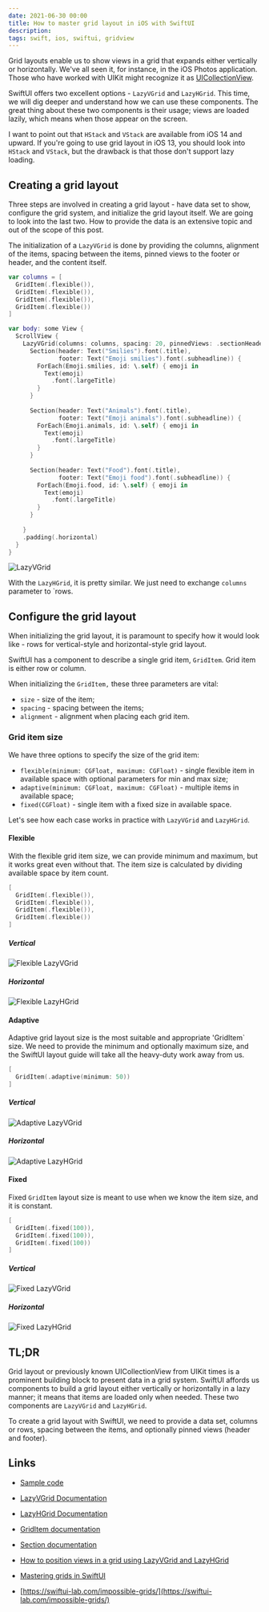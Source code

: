 ```yaml
---
date: 2021-06-30 00:00
title: How to master grid layout in iOS with SwiftUI
description: 
tags: swift, ios, swiftui, gridview
---
```


Grid layouts enable us to show views in a grid that expands either vertically or horizontally. We've all seen it, for instance, in the iOS Photos application. Those who have worked with UIKit might recognize it as [UICollectionView](https://developer.apple.com/documentation/uikit/uicollectionview).

SwiftUI offers two excellent options - `LazyVGrid` and `LazyHGrid`. This time, we will dig deeper and understand how we can use these components. The great thing about these two components is their usage; views are loaded lazily, which means when those appear on the screen.

I want to point out that `HStack` and `VStack` are available from iOS 14 and upward. If you're going to use grid layout in iOS 13, you should look into `HStack` and `VStack`, but the drawback is that those don't support lazy loading.

## Creating a grid layout

Three steps are involved in creating a grid layout - have data set to show, configure the grid system, and initialize the grid layout itself. We are going to look into the last two. How to provide the data is an extensive topic and out of the scope of this post.

The initialization of a `LazyVGrid` is done by providing the columns, alignment of the items, spacing between the items, pinned views to the footer or header, and the content itself.

```swift
var columns = [
  GridItem(.flexible()),
  GridItem(.flexible()),
  GridItem(.flexible()),
  GridItem(.flexible())
]

var body: some View {
  ScrollView {
    LazyVGrid(columns: columns, spacing: 20, pinnedViews: .sectionHeaders) {
      Section(header: Text("Smilies").font(.title),
              footer: Text("Emoji smilies").font(.subheadline)) {
        ForEach(Emoji.smilies, id: \.self) { emoji in
          Text(emoji)
            .font(.largeTitle)
        }
      }
      
      Section(header: Text("Animals").font(.title),
              footer: Text("Emoji animals").font(.subheadline)) {
        ForEach(Emoji.animals, id: \.self) { emoji in
          Text(emoji)
            .font(.largeTitle)
        }
      }
      
      Section(header: Text("Food").font(.title),
              footer: Text("Emoji food").font(.subheadline)) {
        ForEach(Emoji.food, id: \.self) { emoji in
          Text(emoji)
            .font(.largeTitle)
        }
      }
      
    }
    .padding(.horizontal)
  }
}
```

![LazyVGrid](/assets/swiftui-grid-layout/lazyvgrid-pinnedviews.png)

With the `LazyHGrid`, it is pretty similar. We just need to exchange `columns` parameter to `rows.

## Configure the grid layout

When initializing the grid layout, it is paramount to specify how it would look like - rows for vertical-style and horizontal-style grid layout.

SwiftUI has a component to describe a single grid item, `GridItem`. Grid item is either row or column.

When initializing the `GridItem,` these three parameters are vital:

* `size` - size of the item;
* `spacing` - spacing between the items;
* `alignment` - alignment when placing each grid item.

### Grid item size

We have three options to specify the size of the grid item:

* `flexible(minimum: CGFloat, maximum: CGFloat)` - single flexible item in available space with optional parameters for min and max size;
* `adaptive(minimum: CGFloat, maximum: CGFloat)` - multiple items in available space;
* `fixed(CGFloat)` - single item with a fixed size in available space.


Let's see how each case works in practice with `LazyVGrid` and `LazyHGrid`.

#### Flexible

With the flexible grid item size, we can provide minimum and maximum, but it works great even without that. The item size is calculated by dividing available space by item count.

```swift
[
  GridItem(.flexible()),
  GridItem(.flexible()),
  GridItem(.flexible()),
  GridItem(.flexible())
]
```

##### Vertical

![Flexible LazyVGrid](/assets/swiftui-grid-layout/flexible-lazyvgrid.png)

##### Horizontal

![Flexible LazyHGrid](/assets/swiftui-grid-layout/flexible-lazyhgrid.png)

#### Adaptive

Adaptive grid layout size is the most suitable and appropriate 'GridItem` size. We need to provide the minimum and optionally maximum size, and the SwiftUI layout guide will take all the heavy-duty work away from us.

```swift
[
  GridItem(.adaptive(minimum: 50))
]
```

##### Vertical

![Adaptive LazyVGrid](/assets/swiftui-grid-layout/adaptive-lazyvgrid.png)

##### Horizontal

![Adaptive LazyHGrid](/assets/swiftui-grid-layout/adaptive-lazyhgrid.png)

#### Fixed

Fixed `GridItem` layout size is meant to use when we know the item size, and it is constant.

```swift
[
  GridItem(.fixed(100)),
  GridItem(.fixed(100)),
  GridItem(.fixed(100))
]
```

##### Vertical

![Fixed LazyVGrid](/assets/swiftui-grid-layout/fixed-lazyvgrid.png)

##### Horizontal

![Fixed LazyHGrid](/assets/swiftui-grid-layout/fixed-lazyhgrid.png)

## TL;DR

Grid layout or previously known UICollectionView from UIKit times is a prominent building block to present data in a grid system. SwiftUI affords us components to build a grid layout either vertically or horizontally in a lazy manner; it means that items are loaded only when needed. These two components are `LazyVGrid` and `LazyHGrid`.

To create a grid layout with SwiftUI, we need to provide a data set, columns or rows, spacing between the items, and optionally pinned views (header and footer).

## Links

* [Sample code](https://github.com/fassko/SwiftUIGridView)

* [LazyVGrid Documentation](https://developer.apple.com/documentation/swiftui/lazyvgrid)
* [LazyHGrid Documentation](https://developer.apple.com/documentation/swiftui/lazyhgrid)
* [GridItem documentation](https://developer.apple.com/documentation/swiftui/griditem)
* [Section documentation](https://developer.apple.com/documentation/swiftui/section)
* [How to position views in a grid using LazyVGrid and LazyHGrid](https://www.hackingwithswift.com/quick-start/swiftui/how-to-position-views-in-a-grid-using-lazyvgrid-and-lazyhgrid)
* [Mastering grids in SwiftUI](https://swiftwithmajid.com/2020/07/08/mastering-grids-in-swiftui/)
* [https://swiftui-lab.com/impossible-grids/](https://swiftui-lab.com/impossible-grids/)
